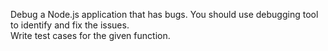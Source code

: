 Debug a Node.js application that has bugs. You should use debugging tool to identify and fix the issues.
<br>
Write test cases for the given function.
